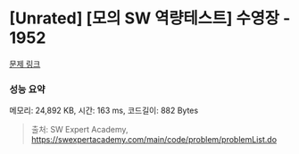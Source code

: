 # [Unrated] [모의 SW 역량테스트] 수영장 - 1952 

[문제 링크](https://swexpertacademy.com/main/code/problem/problemDetail.do?contestProbId=AV5PpFQaAQMDFAUq) 

### 성능 요약

메모리: 24,892 KB, 시간: 163 ms, 코드길이: 882 Bytes



> 출처: SW Expert Academy, https://swexpertacademy.com/main/code/problem/problemList.do